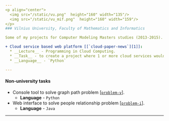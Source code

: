 ```yaml
---
<p align="center">
  <img src="/static/vu.png"  height="160" width="135"/>
  <img src="/static/vu_mif.png"  height="160" width="159"/>
</p>
### Vilnius University, Faculty of Mathematics and Informatics

Some of my projects for Computer Modeling Masters studies (2013-2015).

+ Cloud service based web platform [[`cloud-paper-news`][1]]:
  * __Lecture__ - Programming in Cloud Computing.
  * __Task__ - to create a project where 1 or more cloud services would be used togerther.
  * __Language__ - `Python`

---
```

#### Non-university tasks

+ Console tool to solve graph path problem [[`problem-v`][problem-v]].
  * __Language__ - `Python`
+ Web interface to solve people relationship problem [[`problem-i`][problem-i]].
  * __Language__ - `Java`

---

[1]: /cloud-paper-news
[problem-v]: /problem-v
[problem-i]: /problem-i
